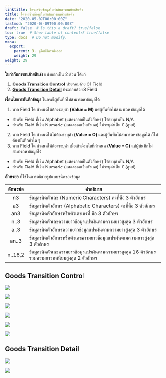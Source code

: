 ```yaml
---
linktitle: โครงสร้างข้อมูลใบกำกับการขนย้ายสินค้า
title: โครงสร้างข้อมูลใบกำกับการขนย้ายสินค้า
date: "2020-05-09T00:00:00Z"
lastmod: "2020-05-09T00:00:00Z"
draft: false  # Is this a draft? true/false
toc: true  # Show table of contents? true/false
type: docs  # Do not modify.
menu:
  export:
    parent: 3. คู่มือพิธีการส่งออก
    weight: 29
weight: 29
---
```



**ใบกํากับการขนย้ายสินค้า** แบ่งออกเป็น 2 ส่วน ได้แก่

1. [**Goods Transition Control**](#goods-transition-control) ประกอบด้วย 31 Field
2. [**Goods Transition Detail**](#goods-transition-detail) ประกอบด้วย 8 Field


**เงื่อนไขการบันทึกข้อมูล** ในกรณีผู้บันทึกไม่สามารถหาข้อมูลได้

1. หาก Field ใด กำหนดให้ต้องระบุค่า **(Value = M)** แต่ผู้บันทึกไม่สามารถหาข้อมูลได้
- สำหรับ Field ที่เป็น Alphabet (แสดงออกเป็นตัวอักษร) ให้ระบุค่าเป็น N/A 
- สำหรับ Field ที่เป็น Numeric (แสดงออกเป็นตัวเลข) ให้ระบุค่าเป็น 0 (ศูนย์)
2. หาก Field ใด กำหนดให้ไม่ต้องระบุค่า **(Value = O)** และผู้บันทึกไม่สามารถหาข้อมูลได้ ก็ไม่ต้องบันทึกค่าใด ๆ 
3. หาก Field ใด กำหนดให้ต้องระบุค่า เมื่อเข้าเงื่อนไขที่กำหนด **(Value = C)** แต่ผู้บันทึกไม่สามารถหาข้อมูลได้
- สำหรับ Field ที่เป็น Alphabet (แสดงออกเป็นตัวอักษร) ให้ระบุค่าเป็น N/A 
-  สำหรับ Field ที่เป็น Numeric (แสดงออกเป็นตัวเลข) ให้ระบุค่าเป็น 0 (ศูนย์)
	
**อักษรย่อ** ที่ใช้ในการอธิบายรูปแบบชนิดของข้อมูล

|  อักษรย่อ   |	คำอธิบาย  |
|:------------:|----------------------------|
|n3 |ข้อมูลชนิดตัวเลข (Numeric Characters) คงที่คือ 3 ตัวอักษร|
|a3  |	ข้อมูลชนิดตัวอักษร (Alphabetic Characters) คงที่คือ 3 ตัวอักษร|
|an3  |	ข้อมูลชนิดตัวอักษรหรือตัวเลข คงที่ คือ 3 ตัวอักษร|
|n..3|	ข้อมูลชนิดตัวเลขความยาวข้อมูลแปรผันตามความยาวสูงสุด 3 ตัวอักษร|
|a..3|	ข้อมูลชนิดตัวอักษรความยาวข้อมูลแปรผันตามความยาวสูงสุด 3 ตัวอักษร|
|an..3  |	ข้อมูลชนิดตัวอักษรหรือตัวเลขความยาวข้อมูลแปรผันตามความยาวสูงสุด 3 ตัวอักษร|
|n..16,2|ข้อมูลชนิดตัวเลขความยาวข้อมูลแปรผันตามความยาวสูงสุด 16 ตัวอักษรรวมความยาวทศนิยมสูงสุด 2 ตัวอักษร|

## Goods Transition Control

![](https://github.com/ecs-support/knowledge-center/raw/master/img/export/export-guide/e-Export-guidejpg_Page55.jpg)

![](https://github.com/ecs-support/knowledge-center/raw/master/img/export/export-guide/e-Export-guidejpg_Page56.jpg)

![](https://github.com/ecs-support/knowledge-center/raw/master/img/export/export-guide/e-Export-guidejpg_Page57.jpg)

![](https://github.com/ecs-support/knowledge-center/raw/master/img/export/export-guide/e-Export-guidejpg_Page58.jpg)

![](https://github.com/ecs-support/knowledge-center/raw/master/img/export/export-guide/e-Export-guidejpg_Page59.jpg)

![](https://github.com/ecs-support/knowledge-center/raw/master/img/export/export-guide/e-Export-guidejpg_Page60.jpg)


## Goods Transition Detail

![](https://github.com/ecs-support/knowledge-center/raw/master/img/export/export-guide/e-Export-guidejpg_Page61.jpg)

![](https://github.com/ecs-support/knowledge-center/raw/master/img/export/export-guide/e-Export-guidejpg_Page62.jpg)